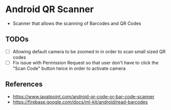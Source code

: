 # Android QR Scanner
- Scanner that allows the scanning of Barcodes and QR Codes

## TODOs

- [ ] Allowing default camera to be zoomed in in order to scan small sized QR codes
- [ ] Fix issue with Permission Request so that user don't have to click the "Scan Code" button twice in order to activate camera

## References

- https://www.javatpoint.com/android-qr-code-or-bar-code-scanner
- https://firebase.google.com/docs/ml-kit/android/read-barcodes

